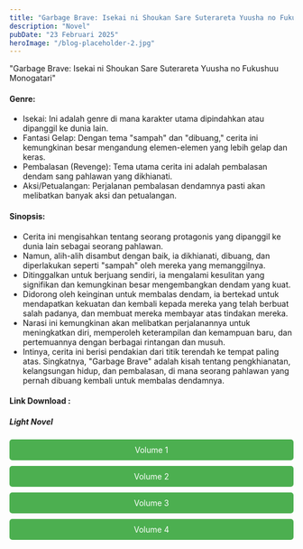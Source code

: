 ```yaml
---
title: "Garbage Brave: Isekai ni Shoukan Sare Suterareta Yuusha no Fukushuu Monogatari"
description: "Novel"
pubDate: "23 Februari 2025"
heroImage: "/blog-placeholder-2.jpg"
---
```


"Garbage Brave: Isekai ni Shoukan Sare Suterareta Yuusha no Fukushuu Monogatari"

#### Genre:
 * Isekai: Ini adalah genre di mana karakter utama dipindahkan atau dipanggil ke dunia lain.
 * Fantasi Gelap: Dengan tema "sampah" dan "dibuang," cerita ini kemungkinan besar mengandung elemen-elemen yang lebih gelap dan keras.
 * Pembalasan (Revenge): Tema utama cerita ini adalah pembalasan dendam sang pahlawan yang dikhianati.
 * Aksi/Petualangan: Perjalanan pembalasan dendamnya pasti akan melibatkan banyak aksi dan petualangan.

#### Sinopsis:
 * Cerita ini mengisahkan tentang seorang protagonis yang dipanggil ke dunia lain sebagai seorang pahlawan.
 * Namun, alih-alih disambut dengan baik, ia dikhianati, dibuang, dan diperlakukan seperti "sampah" oleh mereka yang memanggilnya.
 * Ditinggalkan untuk berjuang sendiri, ia mengalami kesulitan yang signifikan dan kemungkinan besar mengembangkan dendam yang kuat.
 * Didorong oleh keinginan untuk membalas dendam, ia bertekad untuk mendapatkan kekuatan dan kembali kepada mereka yang telah berbuat salah padanya, dan membuat mereka membayar atas tindakan mereka.
 * Narasi ini kemungkinan akan melibatkan perjalanannya untuk meningkatkan diri, memperoleh keterampilan dan kemampuan baru, dan pertemuannya dengan berbagai rintangan dan musuh.
 * Intinya, cerita ini berisi pendakian dari titik terendah ke tempat paling atas.
Singkatnya, "Garbage Brave" adalah kisah tentang pengkhianatan, kelangsungan hidup, dan pembalasan, di mana seorang pahlawan yang pernah dibuang kembali untuk membalas dendamnya.

#### Link Download :
<!DOCTYPE html>
<html>
<head>
  <style>
  .download-button {
      display: block;
      margin: 10px 0;
      padding: 10px 20px;
      background-color: #4CAF50;
      color: white;
      text-align: center;
      text-decoration: none;
      border: none;
      border-radius: 5px;
    }
  </style>
</head>
<body>

  <h5>Light Novel</h5>

  <a href="https://gawr-index.floral.workers.dev/0:/LN%20&%20WN/LN%20&%20WN%20Jepang%20P1/Garbage%20Brave:%20Yuusha%20No%20Fukushuu%20Monogatari/Isekan%20Ni%20Shoukan%20vol%2001%20-%20CSNovel.Blogspot.com.pdf" class="download-button" download>Volume 1</a>
  <a href="https://gawr-index.floral.workers.dev/0:/LN%20&%20WN/LN%20&%20WN%20Jepang%20P1/Garbage%20Brave:%20Yuusha%20No%20Fukushuu%20Monogatari/Isekan%20Ni%20Shoukan%20vol%2002%20-%20CSNovel.Blogspot.com.pdf" class="download-button" download>Volume 2</a>
  <a href="https://gawr-index.floral.workers.dev/0:/LN%20&%20WN/LN%20&%20WN%20Jepang%20P1/Garbage%20Brave:%20Yuusha%20No%20Fukushuu%20Monogatari/Isekan%20Ni%20Shoukan%20vol%2003%20-%20CSNovel.Blogspot.com.pdf" class="download-button" download>Volume 3</a>
  <a href="https://gawr-index.floral.workers.dev/0:/LN%20&%20WN/LN%20&%20WN%20Jepang%20P1/Garbage%20Brave:%20Yuusha%20No%20Fukushuu%20Monogatari/Isekan%20Ni%20Shoukan%20vol%2004%20-%20CSNovel.Blogspot.com.pdf" class="download-button" download>Volume 4</a>
</body>
</html>
